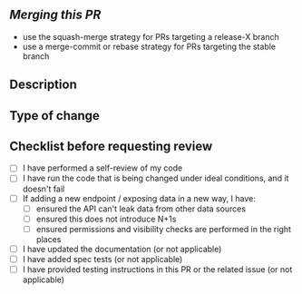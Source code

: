 ## _Merging this PR_
- use the squash-merge strategy for PRs targeting a release-X branch
- use a merge-commit or rebase strategy for PRs targeting the stable branch

## Description
[//]: # (Summarize changes and include links related issue. List any new dependencies)

## Type of change
[//]: # (e.g., Bug fix, New feature, Code clean-up, Dependency update)

## Checklist before requesting review
[//]: # (Remove any items that are not applicable)
- [ ] I have performed a self-review of my code
- [ ] I have run the code that is being changed under ideal conditions, and it doesn't fail
- [ ] If adding a new endpoint / exposing data in a new way, I have:
  - [ ] ensured the API can't leak data from other data sources
  - [ ] ensured this does not introduce N+1s
  - [ ] ensured permissions and visibility checks are performed in the right places
- [ ] I have updated the documentation (or not applicable)
- [ ] I have added spec tests (or not applicable)
- [ ] I have provided testing instructions in this PR or the related issue (or not applicable)
